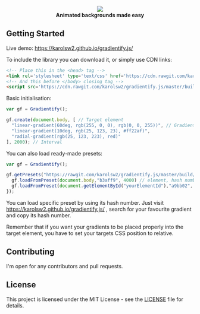 <p align="center">
  <img src="https://image.ibb.co/k1cWHx/logo.png"><br>
  <b>Animated backgrounds made easy</b>
</p>

## Getting Started

Live demo: https://karolsw2.github.io/gradientify.js/

To include the library you can download it, or simply use CDN links:
```html
<!-- Place this in the <head> tag -->
<link rel='stylesheet' type='text/css' href='https://cdn.rawgit.com/karolsw2/gradientify.js/06564801/build/gradientify.css'>
<!-- And this before </body> closing tag -->
<script src='https://cdn.rawgit.com/karolsw2/gradientify.js/master/build/gradientify.js'>
```

Basic initialisation:

```javascript
var gf = Gradientify();

gf.create(document.body, [ // Target element
  "linear-gradient(60deg, rgb(255, 0, 0), rgb(0, 0, 255))", // Gradients CSS
  "linear-gradient(10deg, rgb(25, 123, 23), #ff22af)",
  "radial-gradient(rgb(25, 123, 223), red)"
], 2000); // Interval
```

You can also load ready-made presets:

```javascript
var gf = Gradientify();

gf.getPresets("https://rawgit.com/karolsw2/gradientify.js/master/build/presets.json", () => { 
  gf.loadFromPreset(document.body,"b3aff9", 4000) // element, hash number, interval
  gf.loadFromPreset(document.getElementById("yourElementId"),"a9bb02", 3600)
});
```
You can load specific preset by using its hash number.
Just visit https://karolsw2.github.io/gradientify.js/ , search for your favourite gradient and copy its hash number.

Remember that if you want your gradients to be placed properly into the target element, you have to set your targets CSS position to relative.


## Contributing

I'm open for any contributors and pull requests.

## License

This project is licensed under the MIT License - see the [LICENSE](LICENSE) file for details.


